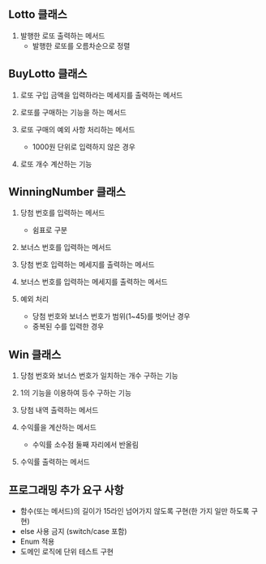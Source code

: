 ## Lotto 클래스
1. 발행한 로또 출력하는 메서드
    - 발행한 로또를 오름차순으로 정렬


## BuyLotto 클래스
1.  로또 구입 금액을 입력하라는 메세지를 출력하는 메서드

2. 로또를 구매하는 기능을 하는 메서드

3. 로또 구매의 예외 사항 처리하는 메서드
    - 1000원 단위로 입력하지 않은 경우

4. 로또 개수 계산하는 기능

## WinningNumber 클래스
1. 당첨 번호를 입력하는 메서드
    - 쉼표로 구분
    
2. 보너스 번호를 입력하는 메서드

3. 당첨 번호 입력하는 메세지를 출력하는 메서드

4. 보너스 번호를 입력하는 메세지를 출력하는 메서드

5. 예외 처리
    - 당첨 번호와 보너스 번호가 범위(1~45)를 벗어난 경우
    - 중복된 수를 입력한 경우


## Win 클래스
1. 당첨 번호와 보너스 번호가 일치하는 개수 구하는 기능

2. 1의 기능을 이용하여 등수 구하는 기능

3. 당첨 내역 출력하는 메서드

4. 수익률을 계산하는 메서드
    - 수익률 소수점 둘째 자리에서 반올림

5. 수익률 출력하는 메서드


## 프로그래밍 추가 요구 사항
- 함수(또는 메서드)의 길이가 15라인 넘어가지 않도록 구현(한 가지 일만 하도록 구현)
- else 사용 금지 (switch/case 포함)
- Enum 적용
- 도메인 로직에 단위 테스트 구현